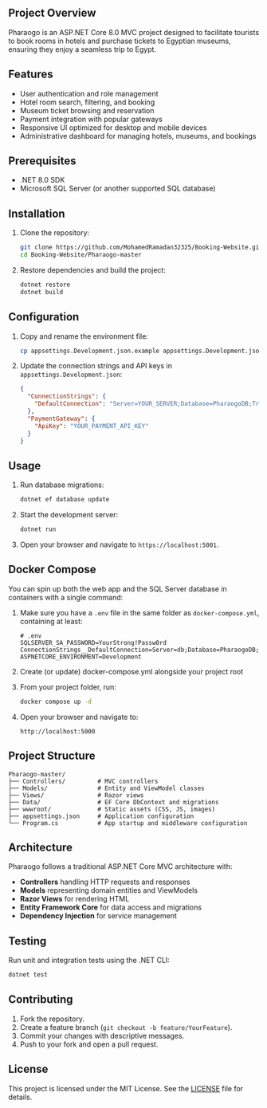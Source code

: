 ## Project Overview

Pharaogo is an ASP.NET Core 8.0 MVC project designed to facilitate tourists to book rooms in hotels and purchase tickets to Egyptian museums, ensuring they enjoy a seamless trip to Egypt.

## Features

* User authentication and role management
* Hotel room search, filtering, and booking
* Museum ticket browsing and reservation
* Payment integration with popular gateways
* Responsive UI optimized for desktop and mobile devices
* Administrative dashboard for managing hotels, museums, and bookings

## Prerequisites

* .NET 8.0 SDK
* Microsoft SQL Server (or another supported SQL database)

## Installation

1. Clone the repository:

   ```bash
   git clone https://github.com/MohamedRamadan32325/Booking-Website.git
   cd Booking-Website/Pharaogo-master
   ```

2. Restore dependencies and build the project:

   ```bash
   dotnet restore
   dotnet build
   ```

## Configuration

1. Copy and rename the environment file:

   ```bash
   cp appsettings.Development.json.example appsettings.Development.json
   ```

2. Update the connection strings and API keys in `appsettings.Development.json`:

   ```json
   {
     "ConnectionStrings": {
       "DefaultConnection": "Server=YOUR_SERVER;Database=PharaogoDB;Trusted_Connection=True;"
     },
     "PaymentGateway": {
       "ApiKey": "YOUR_PAYMENT_API_KEY"
     }
   }
   ```

## Usage

1. Run database migrations:

   ```bash
   dotnet ef database update
   ```

2. Start the development server:

   ```bash
   dotnet run
   ```

3. Open your browser and navigate to `https://localhost:5001`.

## Docker Compose

You can spin up both the web app and the SQL Server database in containers with a single command:

1. Make sure you have a `.env` file in the same folder as `docker-compose.yml`, containing at least:

   ```dotenv
   # .env
   SQLSERVER_SA_PASSWORD=YourStrong!Passw0rd
   ConnectionStrings__DefaultConnection=Server=db;Database=PharaogoDB;User=sa;Password=${SQLSERVER_SA_PASSWORD};
   ASPNETCORE_ENVIRONMENT=Development
   ```
2. Create (or update) docker-compose.yml alongside your project root
3. From your project folder, run:
   ```bash
   docker compose up -d
   ```
4. Open your browser and navigate to:
   ```
   http://localhost:5000
   ```

## Project Structure

```
Pharaogo-master/
├── Controllers/         # MVC controllers
├── Models/              # Entity and ViewModel classes
├── Views/               # Razor views
├── Data/                # EF Core DbContext and migrations
├── wwwroot/             # Static assets (CSS, JS, images)
├── appsettings.json     # Application configuration
└── Program.cs           # App startup and middleware configuration

```

## Architecture

Pharaogo follows a traditional ASP.NET Core MVC architecture with:

* **Controllers** handling HTTP requests and responses
* **Models** representing domain entities and ViewModels
* **Razor Views** for rendering HTML
* **Entity Framework Core** for data access and migrations
* **Dependency Injection** for service management

## Testing

Run unit and integration tests using the .NET CLI:

```bash
dotnet test
```

## Contributing

1. Fork the repository.
2. Create a feature branch (`git checkout -b feature/YourFeature`).
3. Commit your changes with descriptive messages.
4. Push to your fork and open a pull request.

## License

This project is licensed under the MIT License. See the [LICENSE](LICENSE) file for details.
